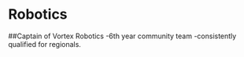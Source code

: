 # Robotics
##Captain of Vortex Robotics
-6th year community team
-consistently qualified for regionals.
